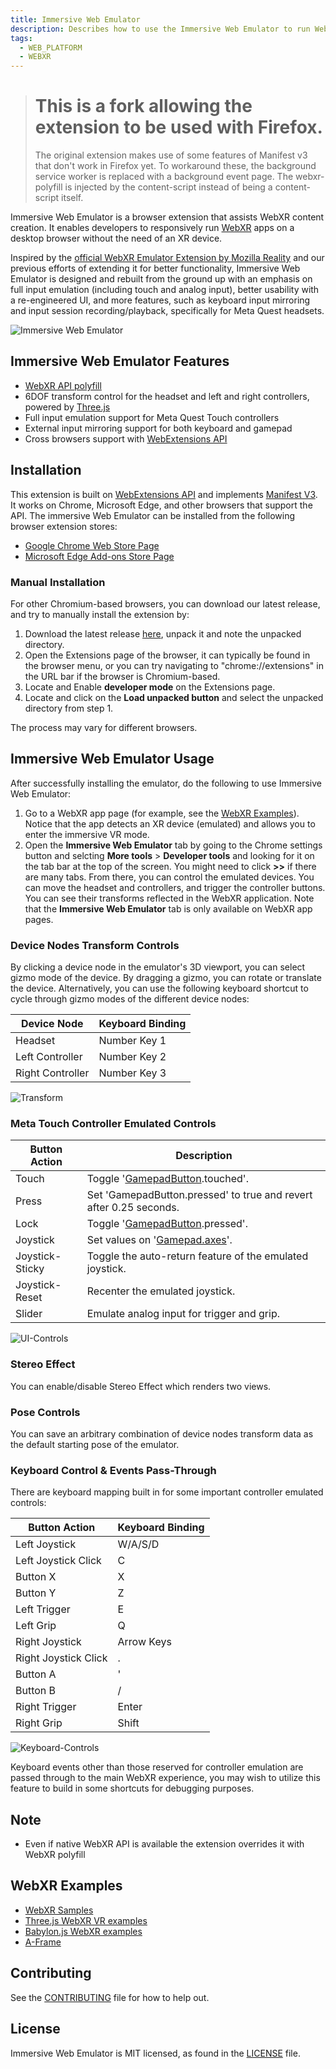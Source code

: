 ```yaml
---
title: Immersive Web Emulator
description: Describes how to use the Immersive Web Emulator to run WebXR apps on a desktop browser without an XR device..
tags:
  - WEB_PLATFORM
  - WEBXR
---
```


> # This is a fork allowing the extension to be used with Firefox.
> The original extension makes use of some features of Manifest v3 that don't work in Firefox yet. To workaround these, the background service worker is replaced with a background event page. The webxr-polyfill is injected by the content-script instead of being a content-script itself.

Immersive Web Emulator is a browser extension that assists WebXR content creation. It enables developers to responsively run [WebXR](https://www.w3.org/TR/webxr/) apps on a desktop browser without the need of an XR device.

Inspired by the [official WebXR Emulator Extension by Mozilla Reality](https://github.com/MozillaReality/WebXR-emulator-extension/) and our previous efforts of extending it for better functionality, Immersive Web Emulator is designed and rebuilt from the ground up with an emphasis on full input emulation (including touch and analog input), better usability with a re-engineered UI, and more features, such as keyboard input mirroring and input session recording/playback, specifically for Meta Quest headsets.

![Immersive Web Emulator](./screenshots/overview.gif)

## Immersive Web Emulator Features

- [WebXR API polyfill](https://github.com/immersive-web/webxr-polyfill)
- 6DOF transform control for the headset and left and right controllers, powered by [Three.js](https://threejs.org/)
- Full input emulation support for Meta Quest Touch controllers
- External input mirroring support for both keyboard and gamepad
- Cross browsers support with [WebExtensions API](https://developer.mozilla.org/en-US/docs/Mozilla/Add-ons/WebExtensions/)

## Installation

This extension is built on [WebExtensions API](https://developer.mozilla.org/en-US/docs/Mozilla/Add-ons/WebExtensions) and implements [Manifest V3](https://developer.chrome.com/docs/extensions/mv3/intro/). It works on Chrome, Microsoft Edge, and other browsers that support the API. The immersive Web Emulator can be installed from the following browser extension stores:

- [Google Chrome Web Store Page](https://chrome.google.com/webstore/detail/immersive-web-emulator/cgffilbpcibhmcfbgggfhfolhkfbhmik)
- [Microsoft Edge Add-ons Store Page](https://microsoftedge.microsoft.com/addons/detail/immersive-web-emulator/hhlkbhldhffpeibcfggfndbkfohndamj)

### Manual Installation

For other Chromium-based browsers, you can download our latest release, and try to manually install the extension by:

1. Download the latest release [here](https://github.com/meta-quest/immersive-web-emulator/releases), unpack it and note the unpacked directory.
2. Open the Extensions page of the browser, it can typically be found in the browser menu, or you can try navigating to "chrome://extensions" in the URL bar if the browser is Chromium-based.
3. Locate and Enable **developer mode** on the Extensions page.
4. Locate and click on the **Load unpacked button** and select the unpacked directory from step 1.

The process may vary for different browsers.

## Immersive Web Emulator Usage

After successfully installing the emulator, do the following to use Immersive Web Emulator:

1. Go to a WebXR app page (for example, see the [WebXR Examples](#WebXR-Examples)). Notice that the app detects an XR device (emulated) and allows you to enter the immersive VR mode.
2. Open the **Immersive Web Emulator** tab by going to the Chrome settings button and selcting **More tools** > **Developer tools** and looking for it on the tab bar at the top of the screen. You might need to click **>>** if there are many tabs. From there, you can control the emulated devices. You can move the headset and controllers, and trigger the controller buttons. You can see their transforms reflected in the WebXR application. Note that the **Immersive Web Emulator** tab is only available on WebXR app pages.

### Device Nodes Transform Controls

By clicking a device node in the emulator's 3D viewport, you can select gizmo mode of the device. By dragging a gizmo, you can rotate or translate the device. Alternatively, you can use the following keyboard shortcut to cycle through gizmo modes of the different device nodes:

| Device Node      | Keyboard Binding |
| ---------------- | ---------------- |
| Headset          | Number Key 1     |
| Left Controller  | Number Key 2     |
| Right Controller | Number Key 3     |

![Transform](./screenshots/transform.gif)

### Meta Touch Controller Emulated Controls

| Button Action   | Description                                                                                       |
| --------------- | ------------------------------------------------------------------------------------------------- |
| Touch           | Toggle '[GamepadButton](https://developer.mozilla.org/en-US/docs/Web/API/GamepadButton).touched'. |
| Press           | Set 'GamepadButton.pressed' to true and revert after 0.25 seconds.                                |
| Lock            | Toggle '[GamepadButton](https://developer.mozilla.org/en-US/docs/Web/API/GamepadButton).pressed'. |
| Joystick        | Set values on '[Gamepad.axes](https://developer.mozilla.org/en-US/docs/Web/API/Gamepad/axes)'.    |
| Joystick-Sticky | Toggle the auto-return feature of the emulated joystick.                                          |
| Joystick-Reset  | Recenter the emulated joystick.                                                                   |
| Slider          | Emulate analog input for trigger and grip.                                                        |

![UI-Controls](./screenshots/uicontrols.gif)

### Stereo Effect

You can enable/disable Stereo Effect which renders two views.

### Pose Controls

You can save an arbitrary combination of device nodes transform data as the default starting pose of the emulator.

### Keyboard Control & Events Pass-Through

There are keyboard mapping built in for some important controller emulated controls:

| Button Action        | Keyboard Binding |
| -------------------- | ---------------- |
| Left Joystick        | W/A/S/D          |
| Left Joystick Click  | C                |
| Button X             | X                |
| Button Y             | Z                |
| Left Trigger         | E                |
| Left Grip            | Q                |
| Right Joystick       | Arrow Keys       |
| Right Joystick Click | .                |
| Button A             | '                |
| Button B             | /                |
| Right Trigger        | Enter            |
| Right Grip           | Shift            |

![Keyboard-Controls](./screenshots/keyboardcontrols.gif)

Keyboard events other than those reserved for controller emulation are passed through to the main WebXR experience, you may wish to utilize this feature to build in some shortcuts for debugging purposes.

<!-- ### Record Session & Emulator Playback

You can also use the session recording utility package to record input sessions from your WebXR experiences in headset, and replay the input session with the emulator -->

## Note

- Even if native WebXR API is available the extension overrides it with WebXR polyfill

## WebXR Examples

- [WebXR Samples](https://immersive-web.github.io/webxr-samples/)
- [Three.js WebXR VR examples](https://threejs.org/examples/?q=WebXR#webxr_vr_ballshooter)
- [Babylon.js WebXR examples](https://doc.babylonjs.com/features/featuresDeepDive/webXR/webXRDemos)
- [A-Frame](https://aframe.io/)

## Contributing

See the [CONTRIBUTING](CONTRIBUTING.md) file for how to help out.

## License

Immersive Web Emulator is MIT licensed, as found in the [LICENSE](LICENSE.md) file.
